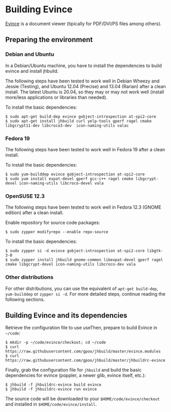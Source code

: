 Building Evince
===============

[Evince][1] is a document viewer (tipically for PDF/DVI/PS files among others).

Preparing the environment
-------------------------

### Debian and Ubuntu

In a Debian/Ubuntu machine, you have to install the dependencies to build
evince and install jhbuild.

The following steps have been tested to work well in Debian Wheezy and
Jessie (Testing), and Ubuntu 12.04 (Precise) and 13.04 (Rarian) after a
clean install. The latest Ubuntu is 20.04, so they may or may not work
well (install more/less applications or libraries than needed).

To install the basic dependencies:

    $ sudo apt-get build-dep evince gobject-introspection at-spi2-core
    $ sudo apt-get install jhbuild curl yelp-tools gperf ragel cmake libgcrypt11-dev libcroco3-dev  icon-naming-utils valac

### Fedora 19

The following steps have been tested to work well in Fedora 19 after a clean install.

To install the basic dependencies:

    $ sudo yum-builddep evince gobject-introspection at-spi2-core
    $ sudo yum install expat-devel gperf gcc-c++ ragel cmake libgcrypt-devel icon-naming-utils libcroco-devel vala

### OpenSUSE 12.3

The following steps have been tested to work well in Fedora 12.3 (GNOME edition) after a clean install.

Enable repository for source code packages:

    $ sudo zypper modifyrepo --enable repo-source

To install the basic dependencies:

    $ sudo zypper si -d evince gobject-introspection at-spi2-core libgtk-3-0
    $ sudo zypper install jhbuild gnome-common libexpat-devel gperf ragel cmake libgcrypt-devel icon-naming-utils libcroco-dev vala

### Other distributions

For other distributions, you can use the equivalent of `apt-get build-dep`, `yum-builddep` or `zypper si -d`.  For more detailed steps, continue reading the following sections.


Building Evince and its dependencies
-------------------------------

Retrieve the configuration file to use useThen, prepare to build Evince in `~/code`:

    $ mkdir -p ~/code/evince/checkout; cd ~/code
    $ curl https://raw.githubusercontent.com/gpoo/jhbuild/master/evince.modules
    $ curl https://raw.githubusercontent.com/gpoo/jhbuild/master/jhbuildrc-evince

Finally,  grab the configuration file for `jhbuild` and build the basic
dependencies for evince (poppler, a newer glib, evince itself, etc.):

    $ jhbuild -f jhbuildrc-evince build evince
    $ jhbuild -f jhbuildrc-evince run evince

The source code will be downloaded to your `$HOME/code/evince/checkout` and
installed in `$HOME/code/evince/install`.

  [1]: http://projects.gnome.org/evince/
